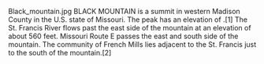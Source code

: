 Black_mountain.jpg BLACK MOUNTAIN is a summit in western Madison County in the U.S. state of Missouri. The peak has an elevation of .[1] The St. Francis River flows past the east side of the mountain at an elevation of about 560 feet. Missouri Route E passes the east and south side of the mountain. The community of French Mills lies adjacent to the St. Francis just to the south of the mountain.[2]
